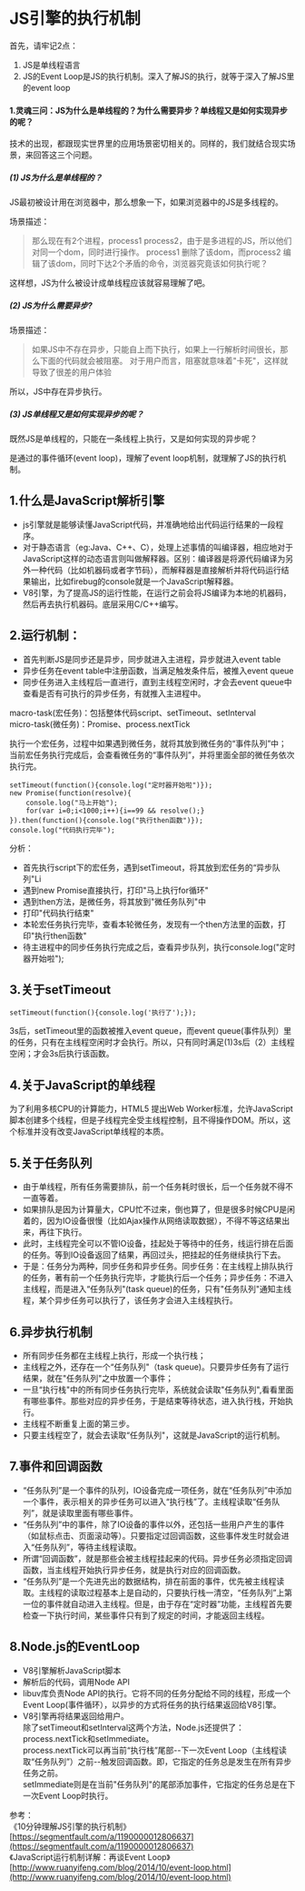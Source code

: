 # JS引擎的执行机制

首先，请牢记2点：

1. JS是单线程语言
2. JS的Event Loop是JS的执行机制。深入了解JS的执行，就等于深入了解JS里的event loop

#### 1.灵魂三问：JS为什么是单线程的？为什么需要异步？单线程又是如何实现异步的呢？

技术的出现，都跟现实世界里的应用场景密切相关的。同样的，我们就结合现实场景，来回答这三个问题。

##### (1) JS为什么是单线程的？

JS最初被设计用在浏览器中，那么想象一下，如果浏览器中的JS是多线程的。

场景描述：

> 那么现在有2个进程，process1 process2，由于是多进程的JS，所以他们对同一个dom，同时进行操作。 process1 删除了该dom，而process2 编辑了该dom，同时下达2个矛盾的命令，浏览器究竟该如何执行呢？

这样想，JS为什么被设计成单线程应该就容易理解了吧。

##### (2) JS为什么需要异步?

场景描述：

> 如果JS中不存在异步，只能自上而下执行，如果上一行解析时间很长，那么下面的代码就会被阻塞。 对于用户而言，阻塞就意味着"卡死"，这样就导致了很差的用户体验

所以，JS中存在异步执行。

##### (3) JS单线程又是如何实现异步的呢？

既然JS是单线程的，只能在一条线程上执行，又是如何实现的异步呢？

是通过的事件循环(event loop)，理解了event loop机制，就理解了JS的执行机制。

## 1.什么是JavaScript解析引擎

* js引擎就是能够读懂JavaScript代码，并准确地给出代码运行结果的一段程序。
* 对于静态语言（eg:Java、C++、C），处理上述事情的叫编译器，相应地对于JavaScript这样的动态语言则叫做解释器。区别：编译器是将源代码编译为另外一种代码（比如机器码或者字节码），而解释器是直接解析并将代码运行结果输出，比如firebug的console就是一个JavaScript解释器。
* V8引擎，为了提高JS的运行性能，在运行之前会将JS编译为本地的机器码，然后再去执行机器码。底层采用C/C++编写。

## 2.运行机制：

* 首先判断JS是同步还是异步，同步就进入主进程，异步就进入event table
* 异步任务在event table中注册函数，当满足触发条件后，被推入event queue
* 同步任务进入主线程后一直进行，直到主线程空闲时，才会去event queue中查看是否有可执行的异步任务，有就推入主进程中。

macro-task(宏任务)：包括整体代码script、setTimeout、setInterval  
micro-task(微任务)：Promise、process.nextTick

执行一个宏任务，过程中如果遇到微任务，就将其放到微任务的“事件队列”中；  
当前宏任务执行完成后，会查看微任务的“事件队列”，并将里面全部的微任务依次执行完。

```
setTimeout(function(){console.log("定时器开始啦")});
new Promise(function(resolve){
    console.log("马上开始");
    for(var i=0;i<1000;i++){i==99 && resolve();}
}).then(function(){console.log("执行then函数")});
console.log("代码执行完毕");
```

分析：

* 首先执行script下的宏任务，遇到setTimeout，将其放到宏任务的“异步队列"Li
* 遇到new Promise直接执行，打印"马上执行for循环"
* 遇到then方法，是微任务，将其放到"微任务队列"中
* 打印"代码执行结束"
* 本轮宏任务执行完毕，查看本轮微任务，发现有一个then方法里的函数，打印"执行then函数"
* 待主进程中的同步任务执行完成之后，查看异步队列，执行console.log("定时器开始啦");

## 3.关于setTimeout

```
setTimeout(function(){console.log('执行了');});
```

3s后，setTimeout里的函数被推入event queue，而event queue(事件队列）里的任务，只有在主线程空闲时才会执行。所以，只有同时满足(1)3s后（2）主线程空闲；才会3s后执行该函数。

## 4.关于JavaScript的单线程

为了利用多核CPU的计算能力，HTML5 提出Web Worker标准，允许JavaScript脚本创建多个线程，但是子线程完全受主线程控制，且不得操作DOM。所以，这个标准并没有改变JavaScript单线程的本质。

## 5.关于任务队列

* 由于单线程，所有任务需要排队，前一个任务耗时很长，后一个任务就不得不一直等着。
* 如果排队是因为计算量大，CPU忙不过来，倒也算了，但是很多时候CPU是闲着的，因为IO设备很慢（比如Ajax操作从网络读取数据），不得不等这结果出来，再往下执行。
* 此时，主线程完全可以不管IO设备，挂起处于等待中的任务，线运行排在后面的任务。等到IO设备返回了结果，再回过头，把挂起的任务继续执行下去。
* 于是：任务分为两种，同步任务和异步任务。同步任务：在主线程上排队执行的任务，著有前一个任务执行完毕，才能执行后一个任务；异步任务：不进入主线程，而是进入“任务队列"(task queue)的任务，只有"任务队列"通知主线程，某个异步任务可以执行了，该任务才会进入主线程执行。

## 6.异步执行机制

* 所有同步任务都在主线程上执行，形成一个执行栈；
* 主线程之外，还存在一个“任务队列"（task queue)。只要异步任务有了运行结果，就在"任务队列"之中放置一个事件；
* 一旦“执行栈"中的所有同步任务执行完毕，系统就会读取"任务队列",看看里面有哪些事件。那些对应的异步任务，于是结束等待状态，进入执行栈，开始执行。
* 主线程不断重复上面的第三步。
* 只要主线程空了，就会去读取“任务队列"，这就是JavaScript的运行机制。

## 7.事件和回调函数

* “任务队列”是一个事件的队列，IO设备完成一项任务，就在“任务队列”中添加一个事件，表示相关的异步任务可以进入“执行栈”了。主线程读取“任务队列”，就是读取里面有哪些事件。
* “任务队列”中的事件，除了IO设备的事件以外，还包括一些用户产生的事件（如鼠标点击、页面滚动等）。只要指定过回调函数，这些事件发生时就会进入“任务队列”，等待主线程读取。
* 所谓“回调函数”，就是那些会被主线程挂起来的代码。异步任务必须指定回调函数，当主线程开始执行异步任务，就是执行对应的回调函数。
* “任务队列”是一个先进先出的数据结构，排在前面的事件，优先被主线程读取。主线程的读取过程基本上是自动的，只要执行栈一清空，“任务队列”上第一位的事件就自动进入主线程。但是，由于存在“定时器”功能，主线程首先要检查一下执行时间，某些事件只有到了规定的时间，才能返回主线程。

## 8.Node.js的EventLoop

* V8引擎解析JavaScript脚本
* 解析后的代码，调用Node API
* libuv库负责Node API的执行。它将不同的任务分配给不同的线程，形成一个Event Loop(事件循环），以异步的方式将任务的执行结果返回给V8引擎。
* V8引擎再将结果返回给用户。  
  除了setTimeout和setInterval这两个方法，Node.js还提供了：process.nextTick和setImmediate。  
  process.nextTick可以再当前“执行栈”尾部--下一次Event Loop（主线程读取“任务队列”）之前--触发回调函数。即，它指定的任务总是发生在所有异步任务之前。  
  setImmediate则是在当前"任务队列"的尾部添加事件，它指定的任务总是在下一次Event Loop时执行。

参考：  
《10分钟理解JS引擎的执行机制》 [https://segmentfault.com/a/1190000012806637](https://segmentfault.com/a/1190000012806637)  
《JavaScript运行机制详解：再谈Event Loop》 [http://www.ruanyifeng.com/blog/2014/10/event-loop.html](http://www.ruanyifeng.com/blog/2014/10/event-loop.html)
